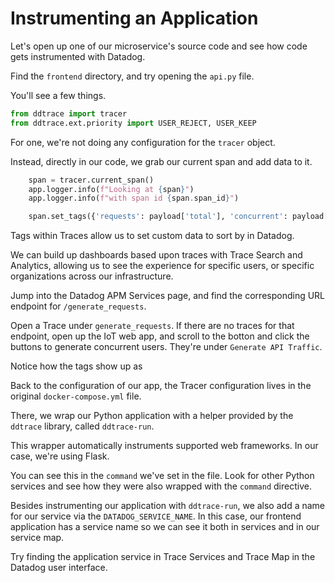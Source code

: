 # Instrumenting an Application

Let's open up one of our microservice's source code and see how code gets instrumented with Datadog.

Find the `frontend` directory, and try opening the `api.py` file.

You'll see a few things.

```python
from ddtrace import tracer
from ddtrace.ext.priority import USER_REJECT, USER_KEEP
```

For one, we're not doing any configuration for the `tracer` object.

Instead, directly in our code, we grab our current span and add data to it.

```python
    span = tracer.current_span()
    app.logger.info(f"Looking at {span}")
    app.logger.info(f"with span id {span.span_id}")

    span.set_tags({'requests': payload['total'], 'concurrent': payload['concurrent']})
```

Tags within Traces allow us to set custom data to sort by in Datadog. 

We can build up dashboards based upon traces with Trace Search and Analytics, allowing us to see the experience for specific users, or specific organizations across our infrastructure.

Jump into the Datadog APM Services page, and find the corresponding URL endpoint for `/generate_requests`.

Open a Trace under `generate_requests`. If there are no traces for that endpoint, open up the IoT web app, and scroll to the botton and click the buttons to generate concurrent users. They're under `Generate API Traffic`.

Notice how the tags show up as 

Back to the configuration of our app, the Tracer configuration lives in the original `docker-compose.yml` file. 

There, we wrap our Python application with a helper provided by the `ddtrace` library, called `ddtrace-run`.

This wrapper automatically instruments supported web frameworks. In our case, we're using Flask.

You can see this in the `command` we've set in the file. Look for other Python services and see how they were also wrapped with the `command` directive.

Besides instrumenting our application with `ddtrace-run`, we also add a name for our service via the `DATADOG_SERVICE_NAME`. In this case, our frontend application has a service name so we can see it both in services and in our service map.

Try finding the application service in Trace Services and Trace Map in the Datadog user interface.